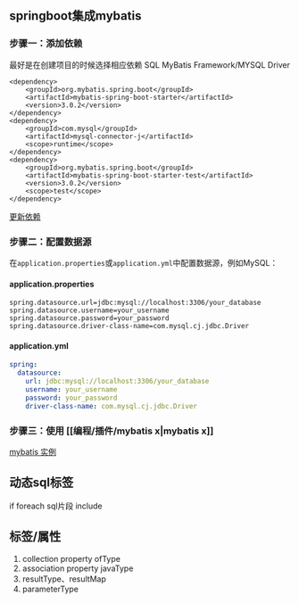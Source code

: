 ## springboot集成mybatis

### 步骤一：添加依赖
最好是在创建项目的时候选择相应依赖 SQL MyBatis Framework/MYSQL Driver
```
<dependency>
    <groupId>org.mybatis.spring.boot</groupId>
    <artifactId>mybatis-spring-boot-starter</artifactId>
    <version>3.0.2</version>
</dependency>
<dependency>
    <groupId>com.mysql</groupId>
    <artifactId>mysql-connector-j</artifactId>
    <scope>runtime</scope>
</dependency>
<dependency>
    <groupId>org.mybatis.spring.boot</groupId>
    <artifactId>mybatis-spring-boot-starter-test</artifactId>
    <version>3.0.2</version>
    <scope>test</scope>
</dependency>
```
[更新依赖](https://central.sonatype.com/)

### 步骤二：配置数据源

在`application.properties`或`application.yml`中配置数据源，例如MySQL：

#### application.properties

```properties
spring.datasource.url=jdbc:mysql://localhost:3306/your_database
spring.datasource.username=your_username
spring.datasource.password=your_password
spring.datasource.driver-class-name=com.mysql.cj.jdbc.Driver
```

#### application.yml

```yaml
spring:
  datasource:
    url: jdbc:mysql://localhost:3306/your_database
    username: your_username
    password: your_password
    driver-class-name: com.mysql.cj.jdbc.Driver
```

### 步骤三：使用 [[编程/插件/mybatis x|mybatis x]]
[mybatis 实例](编程/代码/工程/demo_mybatis/README.md)

## 动态sql标签
if
foreach
sql片段
include

## 标签/属性
1. collection property ofType
2. association property javaType
3. resultType、resultMap
4. parameterType
